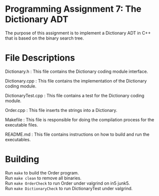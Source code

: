 # Programming Assignment 7: The Dictionary ADT

The purpose of this assignment is to implement a Dictionary ADT in C++ that is based on the binary search tree.  

# File Descriptions

Dictionary.h : This file contains the Dictionary coding module interface.  

Dictionary.cpp : This file contains the implementation of the Dictionary coding module.  

DictionaryTest.cpp : This file contains a test for the Dictionary coding module.  

Order.cpp : This file inserts the strings into a Dictionary. 

Makefile : This file is responsible for doing the compilation process for the executable files.   

README.md : This file contains instructions on how to build and run the executables. 
# Building 

Run ```make``` to build the Order program.  
Run ```make clean``` to remove all binaries.  
Run ```make OrderCheck``` to run Order under valgrind on in5 junk5.  
Run ```make DictionaryCheck``` to run DictionaryTest under valgrind.   
